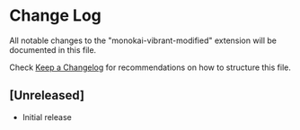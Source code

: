 # Change Log

All notable changes to the "monokai-vibrant-modified" extension will be documented in this file.

Check [Keep a Changelog](http://keepachangelog.com/) for recommendations on how to structure this file.

## [Unreleased]

- Initial release
